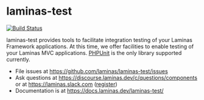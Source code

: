 # laminas-test

[![Build Status](https://github.com/laminas/laminas-test/workflows/Continuous%20Integration/badge.svg)](https://github.com/laminas/laminas-test/actions?query=workflow%3A"Continuous+Integration")

laminas-test provides tools to facilitate integration testing of your Laminas
Framework applications. At this time, we offer facilities to enable testing of
your Laminas MVC applications. [PHPUnit](https://phpunit.de/) is the only
library supported currently.

- File issues at https://github.com/laminas/laminas-test/issues
- Ask questions at https://discourse.laminas.dev/c/questions/components or at https://laminas.slack.com ([register](https://laminas.dev/chat))
- Documentation is at https://docs.laminas.dev/laminas-test/
